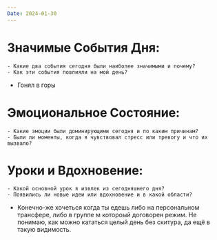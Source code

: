 ```yaml
---
Date: 2024-01-30
---
```



# **Значимые События Дня:**
```
- Какие два события сегодня были наиболее значимыми и почему?
- Как эти события повлияли на мой день?
```

- Гонял в горы
#  **Эмоциональное Состояние:**
```
- Какие эмоции были доминирующими сегодня и по каким причинам?
- Были ли моменты, когда я чувствовал стресс или тревогу и что их вызвало?
```


# Уроки и Вдохновение:
```
- Какой основной урок я извлек из сегодняшнего дня?
- Появились ли новые идеи или вдохновение и в какой области?
```

- Конечно-же хочеться когда ты едешь либо на персональном трансфере, либо в группе м котороый договорен режим. Не понимаю, как можно кататься целый день без скитура, да ещё в такую видимость. 